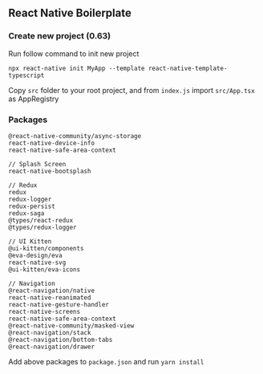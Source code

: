 ## React Native Boilerplate

### Create new project (0.63)

Run follow command to init new project
```
npx react-native init MyApp --template react-native-template-typescript
```
Copy `src` folder to your root project, and from `index.js` import `src/App.tsx` as AppRegistry

### Packages
```
@react-native-community/async-storage
react-native-device-info
react-native-safe-area-context

// Splash Screen
react-native-bootsplash

// Redux
redux
redux-logger
redux-persist
redux-saga
@types/react-redux
@types/redux-logger

// UI Kitten
@ui-kitten/components
@eva-design/eva
react-native-svg
@ui-kitten/eva-icons

// Navigation
@react-navigation/native
react-native-reanimated
react-native-gesture-handler
react-native-screens
react-native-safe-area-context
@react-native-community/masked-view
@react-navigation/stack
@react-navigation/bottom-tabs
@react-navigation/drawer
```
Add above packages to `package.json` and run `yarn install`
